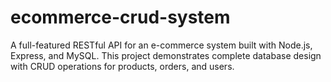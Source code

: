 # ecommerce-crud-system
A full-featured RESTful API for an e-commerce system built with Node.js, Express, and MySQL. This project demonstrates complete database design with CRUD operations for products, orders, and users.

